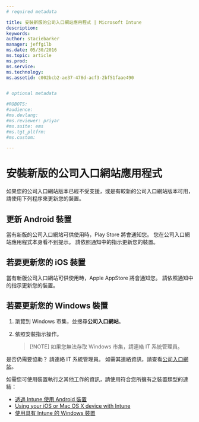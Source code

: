 ```yaml
---
# required metadata

title: 安裝新版的公司入口網站應用程式 | Microsoft Intune
description:
keywords:
author: staciebarker
manager: jeffgilb
ms.date: 05/30/2016
ms.topic: article
ms.prod:
ms.service:
ms.technology:
ms.assetid: c002bcb2-ae37-478d-acf3-2bf51faae490


# optional metadata

#ROBOTS:
#audience:
#ms.devlang:
#ms.reviewer: priyar
#ms.suite: ems
#ms.tgt_pltfrm:
#ms.custom:

---
```


# 安裝新版的公司入口網站應用程式

如果您的公司入口網站版本已經不受支援，或是有較新的公司入口網站版本可用，請使用下列程序來更新您的裝置。

## 更新 Android 裝置

當有新版的公司入口網站可供使用時，Play Store 將會通知您。 您在公司入口網站應用程式本身看不到提示。 請依照通知中的指示更新您的裝置。

## 若要更新您的 iOS 裝置

當有新版公司入口網站可供使用時，Apple AppStore 將會通知您。 請依照通知中的指示更新您的裝置。

## 若要更新您的 Windows 裝置

1.  瀏覽到 Windows 市集，並搜尋**公司入口網站**。

2.  依照安裝指示操作。

    > [!NOTE] 如果您無法存取 Windows 市集，請連絡 IT 系統管理員。


是否仍需要協助？ 請連絡 IT 系統管理員。 如需其連絡資訊，請查看[公司入口網站](http://portal.manage.microsoft.com)。

如需您可使用裝置執行之其他工作的資訊，請使用符合您所擁有之裝置類型的連結：

- [透過 Intune 使用 Android 裝置](using-your-android-device-with-intune.md)</br>
- [Using your iOS or Mac OS X device with Intune](using-your-ios-or-mac-os-x-device-with-intune.md)</br>
- [使用具有 Intune 的 Windows 裝置](using-your-windows-device-with-intune.md)



<!--HONumber=Jun16_HO2-->


